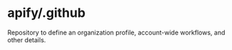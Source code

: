 # apify/.github

Repository to define an organization profile, account-wide workflows, and other details.
